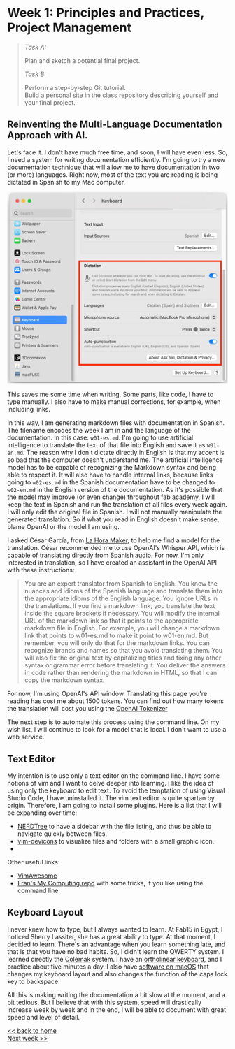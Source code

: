 # Week 1: Principles and Practices, Project Management

 > *Task A:*
 >
 > Plan and sketch a potential final project.
 >
 > *Task B:*
 >
 > Perform a step-by-step Git tutorial.  
 > Build a personal site in the class repository describing yourself and your final project.

## Reinventing the Multi-Language Documentation Approach with AI.

Let's face it. I don't have much free time, and soon, I will have even less. So, I need a system for writing documentation efficiently. I'm going to try a new documentation technique that will allow me to have documentation in two (or more) languages. Right now, most of the text you are reading is being dictated in Spanish to my Mac computer.

![dictation settings](img/w01/dictation.webp)

This saves me some time when writing. Some parts, like code, I have to type manually. I also have to make manual corrections, for example, when including links.

In this way, I am generating markdown files with documentation in Spanish. The filename encodes the week I am in and the language of the documentation. In this case: `w01-es.md`. I'm going to use artificial intelligence to translate the text of that file into English and save it as `w01-en.md`. The reason why I don't dictate directly in English is that my accent is so bad that the computer doesn't understand me. The artificial intelligence model has to be capable of recognizing the Markdown syntax and being able to respect it. It will also have to handle internal links, because links going to `w02-es.md` in the Spanish documentation have to be changed to `w02-en.md` in the English version of the documentation. As it's possible that the model may improve (or even change) throughout fab academy, I will keep the text in Spanish and run the translation of all files every week again. I will only edit the original file in Spanish. I will not manually manipulate the generated translation. So if what you read in English doesn't make sense, blame OpenAI or the model I am using.

I asked César García, from [La Hora Maker](https://www.youtube.com/lahoramaker), to help me find a model for the translation. César recommended me to use OpenAI's Whisper API, which is capable of translating directly from Spanish audio. For now, I'm only interested in translation, so I have created an assistant in the OpenAI API with these instructions:

> You are an expert translator from Spanish to English. You know the nuances and idioms of the Spanish language and translate them into the appropriate idioms of the English language. You ignore URLs in the translations. If you find a markdown link, you translate the text inside the square brackets if necessary. You will modify the internal URL of the markdown link so that it points to the appropriate markdown file in English. For example, you will change a markdown link that points to w01-es.md to make it point to w01-en.md. But remember, you will only do that for the markdown links. You can recognize brands and names so that you avoid translating them. You will also fix the original text by capitalizing titles and fixing any other syntax or grammar error before translating it. You deliver the answers in code rather than rendering the markdown in HTML, so that I can copy the markdown syntax.

For now, I'm using OpenAI's API window. Translating this page you're reading has cost me about 1500 tokens. You can find out how many tokens the translation will cost you using the [OpenAI Tokenizer](https://platform.openai.com/tokenizer)

The next step is to automate this process using the command line. On my wish list, I will continue to look for a model that is local. I don't want to use a web service.

## Text Editor
My intention is to use only a text editor on the command line. I have some notions of vim and I want to delve deeper into learning. I like the idea of using only the keyboard to edit text. To avoid the temptation of using Visual Studio Code, I have uninstalled it. The vim text editor is quite spartan by origin. Therefore, I am going to install some plugins. Here is a list that I will be expanding over time:

- [NERDTree](https://github.com/preservim/nerdtree) to have a sidebar with the file listing, and thus be able to navigate quickly between files.
- [vim-devicons](https://github.com/ryanoasis/vim-devicons) to visualize files and folders with a small graphic icon.
- 

Other useful links:

- [VimAwesome](https://vimawesome.com)
- [Fran's My Computing repo](https://github.com/TheBeachLab/myComputing) with some tricks, if you like using the command line.

## Keyboard Layout

I never knew how to type, but I always wanted to learn. At Fab15 in Egypt, I noticed Sherry Lassiter, she has a great ability to type. At that moment, I decided to learn. There's an advantage when you learn something late, and that is that you have no bad habits. So, I didn't learn the QWERTY system. I learned directly the [Colemak](https://colemak.com) system. I have an [ortholinear keyboard](https://drop.com/buy/preonic-mechanical-keyboard), and I practice about five minutes a day. I also have [software on macOS](https://karabiner-elements.pqrs.org) that changes my keyboard layout and also changes the function of the caps lock key to backspace.

All this is making writing the documentation a bit slow at the moment, and a bit tedious. But I believe that with this system, speed will drastically increase week by week and in the end, I will be able to document with great speed and level of detail.

[<< back to home](index.md)  
[Next week >>](w02-en.md)